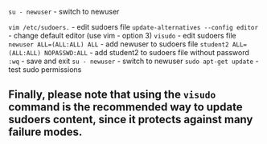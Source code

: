 `su - newuser` - switch to newuser

`vim /etc/sudoers.` - edit sudoers file
`update-alternatives --config editor` - change default editor (use vim - option 3)
`visudo` - edit sudoers file
`newuser ALL=(ALL:ALL) ALL` - add newuser to sudoers file
`student2 ALL=(ALL:ALL) NOPASSWD:ALL` - add student2 to sudoers file without password
`:wq` - save and exit
`su - newuser` - switch to newuser
`sudo apt-get update` - test sudo permissions


## Finally, please note that using the `visudo` command is the recommended way to update sudoers content, since it protects against many failure modes.